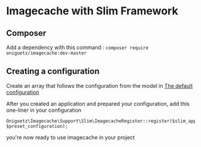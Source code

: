 # Imagecache with Slim Framework

## Composer

Add a dependency with this command : `composer require onigoetz/imagecache:dev-master`

## Creating a configuration

Create an array that follows the configuration from the model in [The default configuration](https://github.com/onigoetz/imagecache/blob/master/src/config/imagecache.php)

After you created an application and prepared your configuration, add this one-liner in your configuration

```
Onigoetz\Imagecache\Support\Slim\ImagecacheRegister::register($slim_application, $preset_configuration);
```

you're now ready to use imagecache in your project
